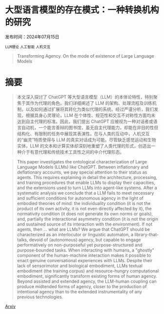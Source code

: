 # 大型语言模型的存在模式：一种转换机构的研究

发布时间：2024年07月15日

`LLM理论` `人工智能` `人机交互`

> Transforming Agency. On the mode of existence of Large Language Models

# 摘要

> 本文深入探讨了 ChatGPT 等大型语言模型（LLM）的本体论特性，特别聚焦于其作为代理的角色。我们详细阐述了 LLM 的架构、处理流程及训练机制，以及如何通过扩展将其转化为类似代理的系统。经过严谨分析，我们发现，根据具身心灵理论，LLM 在个体性、规范性和交互不对称性方面均未达到自主代理的标准。因此，我们提出 ChatGPT 应被视为一种对话者或语言自动机，一个能言善辩的图书馆，虽无自主代理能力，却能在非目的性但结构化、有限制的任务中展现其表演性。在与人类的互动中，人机交互的“幽灵”特质使得与 LLM 的真实对话成为可能。尽管缺乏感觉运动和生物实体，LLM 的文本和计算实体却深刻地重塑了人类代理的形式，创造出一种介于有意代理和传统技术工具性之间的中介代理形态。

> This paper investigates the ontological characterization of Large Language Models (LLMs) like ChatGPT. Between inflationary and deflationary accounts, we pay special attention to their status as agents. This requires explaining in detail the architecture, processing, and training procedures that enable LLMs to display their capacities, and the extensions used to turn LLMs into agent-like systems. After a systematic analysis we conclude that a LLM fails to meet necessary and sufficient conditions for autonomous agency in the light of embodied theories of mind: the individuality condition (it is not the product of its own activity, it is not even directly affected by it), the normativity condition (it does not generate its own norms or goals), and, partially the interactional asymmetry condition (it is not the origin and sustained source of its interaction with the environment). If not agents, then ... what are LLMs? We argue that ChatGPT should be characterized as an interlocutor or linguistic automaton, a library-that-talks, devoid of (autonomous) agency, but capable to engage performatively on non-purposeful yet purpose-structured and purpose-bounded tasks. When interacting with humans, a "ghostly" component of the human-machine interaction makes it possible to enact genuine conversational experiences with LLMs. Despite their lack of sensorimotor and biological embodiment, LLMs textual embodiment (the training corpus) and resource-hungry computational embodiment, significantly transform existing forms of human agency. Beyond assisted and extended agency, the LLM-human coupling can produce midtended forms of agency, closer to the production of intentional agency than to the extended instrumentality of any previous technologies.

[Arxiv](https://arxiv.org/abs/2407.10735)
